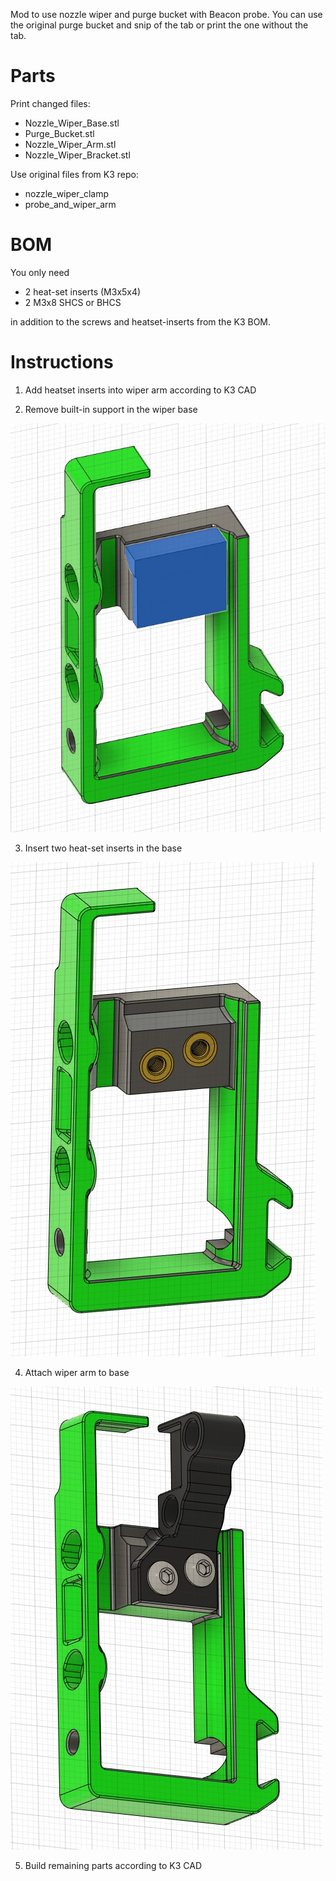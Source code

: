 Mod to use nozzle wiper and purge bucket with Beacon probe. You can use the original purge bucket and snip of the tab or print the one without the tab.

# Parts
Print changed files:
- Nozzle_Wiper_Base.stl
- Purge_Bucket.stl
- Nozzle_Wiper_Arm.stl
- Nozzle_Wiper_Bracket.stl

Use original files from K3 repo:
- nozzle_wiper_clamp
- probe_and_wiper_arm


# BOM
You only need
- 2 heat-set inserts (M3x5x4)
- 2 M3x8 SHCS or BHCS

in addition to the screws and heatset-inserts from the K3 BOM.

# Instructions

1) Add heatset inserts into wiper arm according to K3 CAD

2) Remove built-in support in the wiper base

![picture](Images/built-in_support.jpg)

3) Insert two heat-set inserts in the base

![picture](Images/heatsets_base.jpg)

4) Attach wiper arm to base 

![picture](Images/attach_arm.jpg)

5) Build remaining parts according to K3 CAD